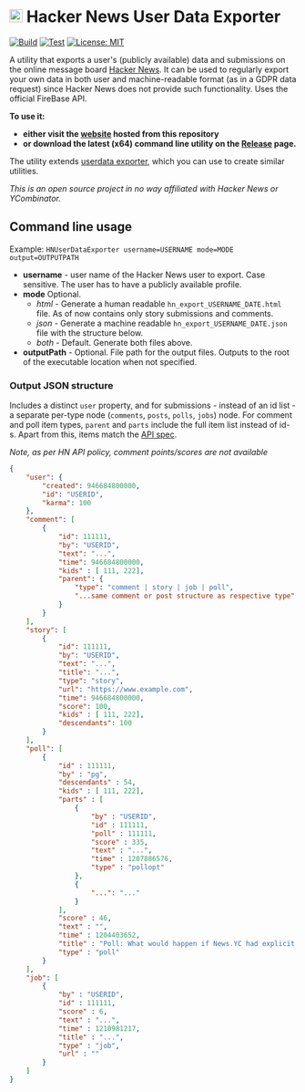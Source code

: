 

# <img width="23" src="https://raw.githubusercontent.com/poisonborz/hackernews-userdata-exporter/main/src/icon.ico"> Hacker News User Data Exporter


[![Build](https://github.com/poisonborz/hackernews-userdata-exporter/actions/workflows/build.yml/badge.svg)](https://github.com/poisonborz/hackernews-userdata-exporter/actions/workflows/build.yml) [![Test](https://github.com/poisonborz/hackernews-userdata-exporter/actions/workflows/test.yml/badge.svg)](https://github.com/poisonborz/hackernews-userdata-exporter/actions/workflows/test.yml) [![License: MIT](https://img.shields.io/badge/License-MIT-green.svg)](https://opensource.org/licenses/MIT)

A utility that exports a user's (publicly available) data and submissions on the online message board [Hacker News](https://news.ycombinator.com/). It can be used to regularly export your own data in both user and machine-readable format (as in a GDPR data request) since Hacker News does not provide such functionality. Uses the official FireBase API.

**To use it:**
- **either visit the [website](https://poisonborz.github.io/hackernews-userdata-exporter/src/) hosted from this repository**
- **or download the latest (x64) command line utility on the [Release](https://github.com/poisonborz/hackernews-userdata-exporter/releases/latest) page.**

The utility extends [userdata exporter](https://github.com/poisonborz/userdata-exporter), which you can use to create similar utilities.

_This is an open source project in no way affiliated with Hacker News or YCombinator._


## Command line usage

Example:
`HNUserDataExporter username=USERNAME mode=MODE output=OUTPUTPATH`

- **username** - user name of the Hacker News user to export. Case sensitive. The user has to have a publicly available profile.
- **mode** Optional.
  - _html_ - Generate a human readable `hn_export_USERNAME_DATE.html` file. As of now contains only story submissions and comments.
  - _json_ - Generate a machine readable `hn_export_USERNAME_DATE.json` file with the structure below.
  - _both_ - Default. Generate both files above.
- **outputPath** - Optional. File path for the output files. Outputs to the root of the executable location when not specified.


### Output JSON structure

Includes a distinct `user` property, and for submissions - instead of an id list - a separate per-type node (`comments`, `posts`, `polls`, `jobs`) node.
For comment and poll item types, `parent` and `parts` include the full item list instead of id-s. Apart from this, items match the [API spec](https://github.com/HackerNews/API).

_Note, as per HN API policy, comment points/scores are not available_

```json
{
    "user": {
        "created": 946684800000,
        "id": "USERID",
        "karma": 100
    },
    "comment": [
        {
            "id": 111111,
            "by": "USERID",
            "text": "...",
            "time": 946684800000,
            "kids" : [ 111, 222],
            "parent": {
                "type": "comment | story | job | poll",
                "...same comment or post structure as respective type": ""
            }
        }
    ],
    "story": [
        {
            "id": 111111,
            "by": "USERID",
            "text": "...",
            "title": "...",
            "type": "story",
            "url": "https://www.example.com",
            "time": 946684800000,
            "score": 100,
            "kids" : [ 111, 222],
            "descendants": 100
        }
    ],
    "poll": [
        {
            "id" : 111111,
            "by" : "pg",
            "descendants" : 54,
            "kids" : [ 111, 222],
            "parts" : [
                {
                    "by" : "USERID",
                    "id" : 111111,
                    "poll" : 111111,
                    "score" : 335,
                    "text" : "...",
                    "time" : 1207886576,
                    "type" : "pollopt"
                },
                {
                    "...": "..."
                }
            ],
            "score" : 46,
            "text" : "",
            "time" : 1204403652,
            "title" : "Poll: What would happen if News.YC had explicit support for polls?",
            "type" : "poll"
        }
    ],
    "job": [
        {
            "by" : "USERID",
            "id" : 111111,
            "score" : 6,
            "text" : "...",
            "time" : 1210981217,
            "title" : "...",
            "type" : "job",
            "url" : ""
        }
    ]
}
```
